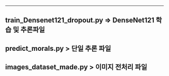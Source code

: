 ----------------
train_Densenet121_dropout.py => DenseNet121 학습 및 추론파일 
--------------
predict_morals.py > 단일 추론 파일
---------------
images_dataset_made.py > 이미지 전처리 파일 
---------------
